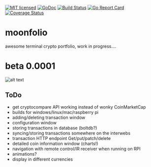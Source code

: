 [![MIT licensed](https://img.shields.io/badge/license-MIT-blue.svg)](https://github.com/gost/server/blob/master/LICENSE)
[![GoDoc](https://godoc.org/github.com/tebben/moonfolio?status.svg)](https://godoc.org/github.com/tebben/moonfolio)
[![Build Status](https://travis-ci.org/tebben/moonfolio.svg?branch=master)](https://travis-ci.org/tebben/moonfolio)
[![Go Report Card](https://goreportcard.com/badge/tebben/moonfolio)](https://goreportcard.com/report/tebben/moonfolio)
[![Coverage Status](https://coveralls.io/repos/github/tebben/moonfolio/badge.svg?branch=master)](https://coveralls.io/github/tebben/moonfolio?branch=master)<br />

# moonfolio
awesome terminal crypto portfolio, work in progress....

# beta 0.0001
![alt text](https://github.com/tebben/moonfolio/raw/master/files/screenshots/beta01.jpg)

## ToDo
- get cryptocompare API working instead of wonky CoinMarketCap
- builds for windows/linux/mac/raspberry pi
- adding/deleting transaction window
- configuration window
- storing transactions in database (boltdb?)
- syncing/storing transactions somewhere on the interwebs
- transaction HTTP endpoint Get/put/patch/delete
- detailed coin information window (charts!)
- navigation with remote control/IR receiver when running on RPI
- animations?
- display in different currencies
